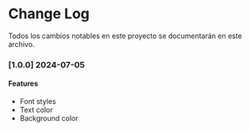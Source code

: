 # Change Log
Todos los cambios notables en este proyecto se documentarán en este archivo.

### [1.0.0] 2024-07-05
 
#### Features

- Font styles
- Text color
- Background color